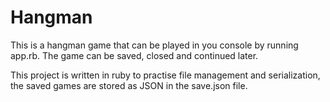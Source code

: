 # Hangman
This is a hangman game that can be played in you console by running app.rb. The game can be saved, closed and continued later. 

This project is written in ruby to practise file management and serialization, the saved games are stored as JSON in the save.json file. 
